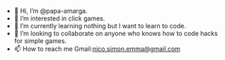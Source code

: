 - 👋 Hi, I’m @papa-amarga.
- 👀 I’m interested in click games.
- 🌱 I’m currently learning nothing but I want to learn to code.
- 💞️ I’m looking to collaborate on anyone who knows how to code hacks for simple games.
- 📫 How to reach me Gmail:nico.simon.emma@gmail.com

<!---
papa-amarga/papa-amarga is a ✨ special ✨ repository because its `README.md` (this file) appears on your GitHub profile.
You can click the Preview link to take a look at your changes.
--->
